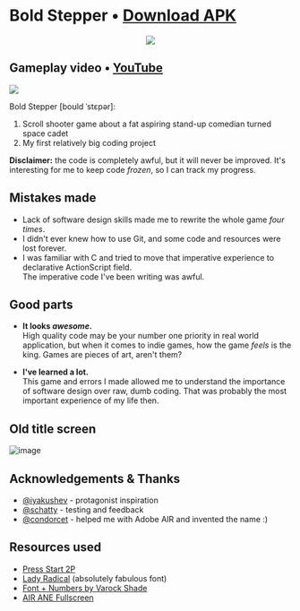 # Bold Stepper • [Download APK](https://github.com/uyouthe/boldstepper/raw/master/BoldStepper.apk)


<p align="center"><img src="https://user-images.githubusercontent.com/14220138/170758656-f663c58d-a9dc-4697-8a5a-e2a3d0cda181.png"></p>

## Gameplay video • [YouTube](https://www.youtube.com/watch?v=9Cnd-EhJdkw)

<a href="https://www.youtube.com/watch?v=9Cnd-EhJdkw" target="_blank"><img src="https://user-images.githubusercontent.com/14220138/170761507-100f98a0-3f06-4234-80d5-318f46d6a27d.png"></a>

Bold Stepper [boʊld ˈstɛpər]:
1. Scroll shooter game about a fat aspiring stand-up comedian turned space cadet
2. My first relatively big coding project

__Disclaimer:__ the code is completely awful, but it will never be improved. It's interesting for me to keep code _frozen_, so I can track my progress.

## Mistakes made
 - Lack of software design skills made me to rewrite the whole game _four times_.
 - I didn't ever knew how to use Git, and some code and resources were lost forever.
 - I was familiar with C and tried to move that imperative experience to declarative ActionScript field.  
The imperative code I've been writing was awful.

## Good parts
 - __It looks _awesome_.__  
High quality code may be your number one priority in real world application, but when it comes to indie games, how the game _feels_ is the king. Games are pieces of art, aren't them?

 - __I've learned a lot.__  
This game and errors I made allowed me to understand the importance of software design over raw, dumb coding. That was probably the most important experience of my life then.

## Old title screen

![image](https://user-images.githubusercontent.com/14220138/170759178-a0780882-5578-4b77-9f59-5a5719897067.png)

## Acknowledgements & Thanks
 - [@iyakushev](https://github.com/iyakushev) - protagonist inspiration
 - [@schatty](https://github.com/schatty) - testing and feedback
 - [@condorcet](https://github.com/condorcet) - helped me with Adobe AIR and invented the name :)

## Resources used
 - [Press Start 2P](https://fonts.google.com/specimen/Press+Start+2P)
 - [Lady Radical](http://www.fontspace.com/chequered-ink/lady-radical) (absolutely fabulous font)
 - [Font + Numbers by Varock Shade](http://pixeljoint.com/pixelart/19816.htm)
 - [AIR ANE Fullscreen](https://github.com/mesmotronic/air-ane-fullscreen)
